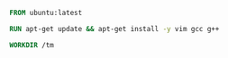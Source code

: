 ```dockerfile
FROM ubuntu:latest

RUN apt-get update && apt-get install -y vim gcc g++

WORKDIR /tm

```
